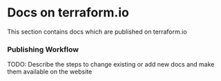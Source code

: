 # Docs on terraform.io

This section contains docs which are published on terraform.io

### Publishing Workflow

TODO: Describe the steps to change existing or add new docs and make them available on the website
